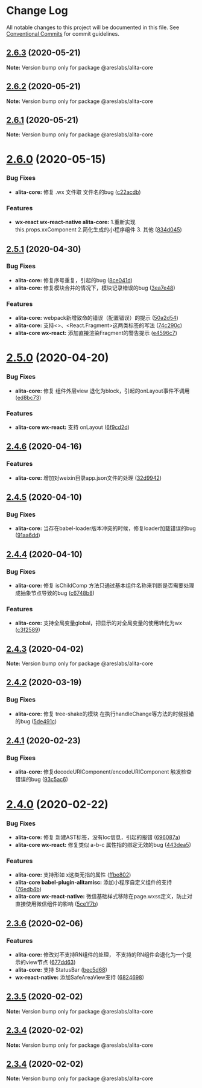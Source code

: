 # Change Log

All notable changes to this project will be documented in this file.
See [Conventional Commits](https://conventionalcommits.org) for commit guidelines.

## [2.6.3](https://github.com/areslabs/alita/compare/v2.6.2...v2.6.3) (2020-05-21)

**Note:** Version bump only for package @areslabs/alita-core





## [2.6.2](https://github.com/areslabs/alita/compare/v2.6.1...v2.6.2) (2020-05-21)

**Note:** Version bump only for package @areslabs/alita-core





## [2.6.1](https://github.com/areslabs/alita/compare/v2.6.0...v2.6.1) (2020-05-21)

**Note:** Version bump only for package @areslabs/alita-core





# [2.6.0](https://github.com/areslabs/alita/compare/v2.5.1...v2.6.0) (2020-05-15)


### Bug Fixes

* **alita-core:** 修复 .wx 文件取 文件名的bug ([c22acdb](https://github.com/areslabs/alita/commit/c22acdb50a963bb1584b026e30d66d9c59e0a78f))


### Features

* **wx-react wx-react-native alita-core:** 1.重新实现this.props.xxComponent 2.简化生成的小程序组件 3. 其他 ([834d045](https://github.com/areslabs/alita/commit/834d0454298afa13d11690e21df65df4dbebb17d))





## [2.5.1](https://github.com/areslabs/alita/compare/v2.5.0...v2.5.1) (2020-04-30)


### Bug Fixes

* **alita-core:** 修复序号重复，引起的bug ([8ce041d](https://github.com/areslabs/alita/commit/8ce041dd6dc822e83a8a408da896ad14679b1703))
* **alita-core:** 修复模块合并的情况下，模块记录错误的bug ([3ea7e48](https://github.com/areslabs/alita/commit/3ea7e48984f884e98a876e7da135dc185e6605b4))


### Features

* **alita-core:** webpack新增致命的错误（配置错误）的提示 ([50a2d54](https://github.com/areslabs/alita/commit/50a2d5449fc6ce065a02d148ab78b9a56c5a7549))
* **alita-core:** 支持<>、<React.Fragment>这两类标签的写法 ([74c290c](https://github.com/areslabs/alita/commit/74c290c6114a07b5c69089cf26dc64687d7ac310))
* **alita-core wx-react:** 添加直接渲染Fragment的警告提示 ([e4596c7](https://github.com/areslabs/alita/commit/e4596c724f5167b868b9cdf5416c7dec481504a9))





# [2.5.0](https://github.com/areslabs/alita/compare/v2.4.6...v2.5.0) (2020-04-20)


### Bug Fixes

* **alita-core:** 修复 组件外层view 退化为block，引起的onLayout事件不调用 ([ed8bc73](https://github.com/areslabs/alita/commit/ed8bc73b859d03cff563c1e9840f57165344cb8d))


### Features

* **alita-core wx-react:** 支持 onLayout ([6f9cd2d](https://github.com/areslabs/alita/commit/6f9cd2df8abbca74212236a6ebb891e5c77a37fa))





## [2.4.6](https://github.com/areslabs/alita/compare/v2.4.5...v2.4.6) (2020-04-16)


### Features

* **alita-core:** 增加对weixin目录app.json文件的处理 ([32d9942](https://github.com/areslabs/alita/commit/32d994230287b2b15e3fbb07b4aafce897b8cd2e))





## [2.4.5](https://github.com/areslabs/alita/compare/v2.4.4...v2.4.5) (2020-04-10)


### Bug Fixes

* **alita-core:** 当存在babel-loader版本冲突的时候，修复loader加载错误的bug ([91aa6dd](https://github.com/areslabs/alita/commit/91aa6dd4a9d06a372c2805029469dfe5f59a4f24))





## [2.4.4](https://github.com/areslabs/alita/compare/v2.4.3...v2.4.4) (2020-04-10)


### Bug Fixes

* **alita-core:** 修复 isChildComp 方法只通过基本组件名称来判断是否需要处理成抽象节点导致的bug ([c6748b8](https://github.com/areslabs/alita/commit/c6748b8960354bee3a44d276d30349ac235fc918))


### Features

* **alita-core:** 支持全局变量global，把显示的对全局变量的使用转化为wx ([c3f2589](https://github.com/areslabs/alita/commit/c3f25896c324ef26b7ac14a59a9ae27d104f92ae))





## [2.4.3](https://github.com/areslabs/alita/compare/v2.4.2...v2.4.3) (2020-04-02)

**Note:** Version bump only for package @areslabs/alita-core





## [2.4.2](https://github.com/areslabs/alita/compare/v2.4.1...v2.4.2) (2020-03-19)


### Bug Fixes

* **alita-core:** 修复 tree-shake的模块 在执行handleChange等方法的时候报错的bug ([5de491c](https://github.com/areslabs/alita/commit/5de491c91a0e0675484e565695f4bef984a21658))





## [2.4.1](https://github.com/areslabs/alita/compare/v2.4.0...v2.4.1) (2020-02-23)


### Bug Fixes

* **alita-core:** 修复decodeURIComponent/encodeURIComponent 触发检查错误的bug ([93c5ac6](https://github.com/areslabs/alita/commit/93c5ac6d625c683de00f6d39009c986581ee6899))





# [2.4.0](https://github.com/areslabs/alita/compare/v2.3.6...v2.4.0) (2020-02-22)


### Bug Fixes

* **alita-core:** 修复 新建AST标签，没有loc信息，引起的报错 ([696087a](https://github.com/areslabs/alita/commit/696087a053e5b16aa7547413098f030228037579))
* **alita-core wx-react:** 修复类似 a-b-c 属性指的绑定无效的bug ([443dea5](https://github.com/areslabs/alita/commit/443dea53eb1474fe1208e588ff84acbcfa1c08b0))


### Features

* **alita-core:** 支持形如 <A x /> x这类无指的属性 ([ffbe802](https://github.com/areslabs/alita/commit/ffbe8025414b112b022b3cd4f54e5f35cf207c3b))
* **alita-core babel-plugin-alitamisc:** 添加小程序自定义组件的支持 ([76edb4b](https://github.com/areslabs/alita/commit/76edb4b7f6cbd34069a972eef3acbc4b96632002))
* **alita-core wx-react-native:** 微信基础样式移除在page.wxss定义，防止对直接使用微信组件的影响 ([5ce1f7b](https://github.com/areslabs/alita/commit/5ce1f7ba5b3906015499a6fa1038ce4d40c32231))





## [2.3.6](https://github.com/areslabs/alita/compare/v2.3.5...v2.3.6) (2020-02-06)


### Features

* **alita-core:** 修改对不支持RN组件的处理， 不支持的RN组件会退化为一个提示的view节点 ([677dd63](https://github.com/areslabs/alita/commit/677dd63bba3f99a729818a6adb618d54da3cb9a4))
* **alita-core:** 支持 StatusBar ([bec5d68](https://github.com/areslabs/alita/commit/bec5d68255c50ccbb67cb7db3a71b9d4567bf6d5))
* **wx-react-native:** 添加SafeAreaView支持 ([6824698](https://github.com/areslabs/alita/commit/6824698205f0aeff84063419d258e95fa7ccb826))





## [2.3.5](https://github.com/areslabs/alita/compare/v2.3.4...v2.3.5) (2020-02-02)

**Note:** Version bump only for package @areslabs/alita-core





## [2.3.4](https://github.com/areslabs/alita/compare/v2.3.3...v2.3.4) (2020-02-02)

**Note:** Version bump only for package @areslabs/alita-core





## [2.3.4](https://github.com/areslabs/alita/compare/v2.3.3...v2.3.4) (2020-02-02)

**Note:** Version bump only for package @areslabs/alita-core
